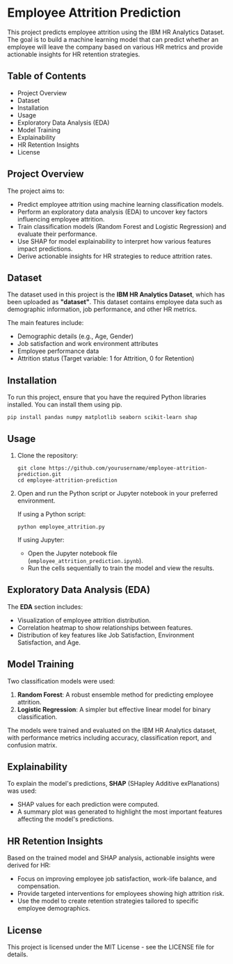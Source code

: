 # Employee Attrition Prediction

This project predicts employee attrition using the IBM HR Analytics Dataset. The goal is to build a machine learning model that can predict whether an employee will leave the company based on various HR metrics and provide actionable insights for HR retention strategies.

## Table of Contents
- Project Overview
- Dataset
- Installation
- Usage
- Exploratory Data Analysis (EDA)
- Model Training
- Explainability
- HR Retention Insights
- License

## Project Overview

The project aims to:
- Predict employee attrition using machine learning classification models.
- Perform an exploratory data analysis (EDA) to uncover key factors influencing employee attrition.
- Train classification models (Random Forest and Logistic Regression) and evaluate their performance.
- Use SHAP for model explainability to interpret how various features impact predictions.
- Derive actionable insights for HR strategies to reduce attrition rates.

## Dataset

The dataset used in this project is the **IBM HR Analytics Dataset**, which has been uploaded as **"dataset"**. This dataset contains employee data such as demographic information, job performance, and other HR metrics.

The main features include:
- Demographic details (e.g., Age, Gender)
- Job satisfaction and work environment attributes
- Employee performance data
- Attrition status (Target variable: 1 for Attrition, 0 for Retention)

## Installation

To run this project, ensure that you have the required Python libraries installed. You can install them using pip.

```plaintext
pip install pandas numpy matplotlib seaborn scikit-learn shap
```

## Usage

1. Clone the repository:
   ```plaintext
   git clone https://github.com/yourusername/employee-attrition-prediction.git
   cd employee-attrition-prediction
   ```

2. Open and run the Python script or Jupyter notebook in your preferred environment.

   If using a Python script:
   ```plaintext
   python employee_attrition.py
   ```

   If using Jupyter:
   - Open the Jupyter notebook file (`employee_attrition_prediction.ipynb`).
   - Run the cells sequentially to train the model and view the results.

## Exploratory Data Analysis (EDA)

The **EDA** section includes:
- Visualization of employee attrition distribution.
- Correlation heatmap to show relationships between features.
- Distribution of key features like Job Satisfaction, Environment Satisfaction, and Age.

## Model Training

Two classification models were used:
1. **Random Forest**: A robust ensemble method for predicting employee attrition.
2. **Logistic Regression**: A simpler but effective linear model for binary classification.

The models were trained and evaluated on the IBM HR Analytics dataset, with performance metrics including accuracy, classification report, and confusion matrix.

## Explainability

To explain the model's predictions, **SHAP** (SHapley Additive exPlanations) was used:
- SHAP values for each prediction were computed.
- A summary plot was generated to highlight the most important features affecting the model's predictions.

## HR Retention Insights

Based on the trained model and SHAP analysis, actionable insights were derived for HR:
- Focus on improving employee job satisfaction, work-life balance, and compensation.
- Provide targeted interventions for employees showing high attrition risk.
- Use the model to create retention strategies tailored to specific employee demographics.

## License

This project is licensed under the MIT License - see the LICENSE file for details.

